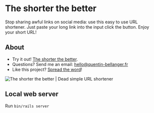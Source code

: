 # The shorter the better
Stop sharing awful links on social media: use this easy to use URL shortener. Just paste your long link into the input click the button. Enjoy your short URL!


## About

* Try it out! [The shorter the better](http://shrtbtr.com).
* Questions? Send me an email: [hello@quentin-bellanger.fr](mailto:hello@quentin-bellanger.fr)
* Like this project? [Spread the word]()!

![The shorter the better | Dead simple URL shortener](http://i.imgur.com/ltMVeRf.jpg)

## Local web server

Run `bin/rails server`
